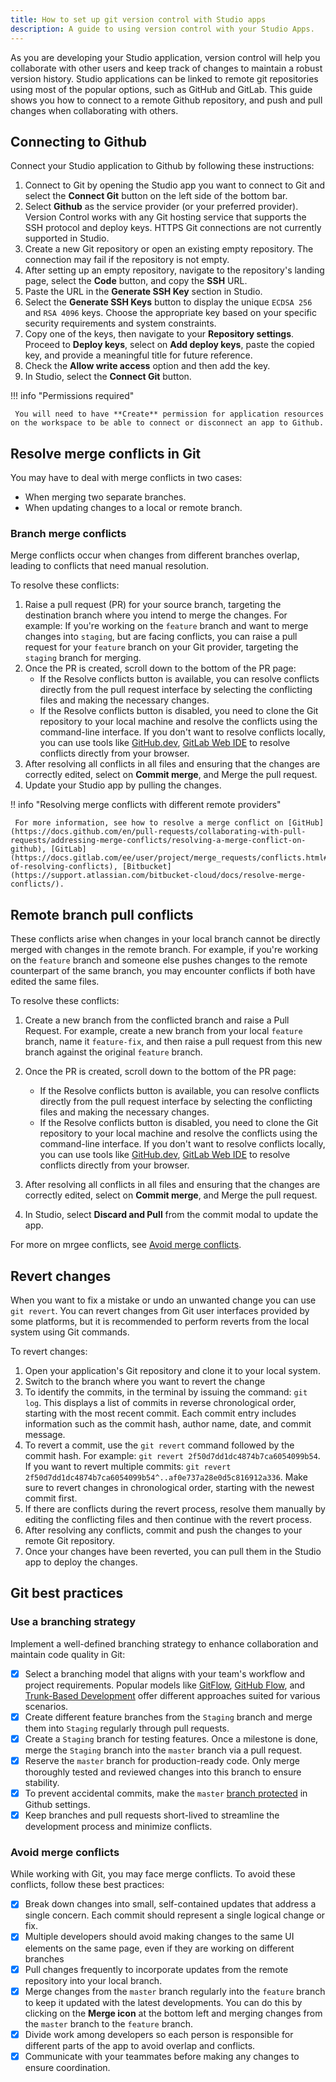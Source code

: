 ```yaml
---
title: How to set up git version control with Studio apps
description: A guide to using version control with your Studio Apps.
---
```


<!--
README

For guidance on how to write documenation, see https://dev.stage.spread.ai/docs/contributor/guide.html. Contact Documentation when this document is ready for review.
-->

As you are developing your Studio application, version control will help you collaborate with other users and keep track of changes to maintain a robust version history. Studio applications can be linked to remote git repositories using most of the popular options, such as GitHub and GitLab. This guide shows you how to connect to a remote Github repository, and push and pull changes when collaborating with others.

## Connecting to Github

Connect your Studio application to Github by following these instructions:

1. Connect to Git by opening the Studio app you want to connect to Git and select the **Connect Git** button on the left side of the bottom bar.
2. Select **Github** as the service provider (or your preferred provider). Version Control works with any Git hosting service that supports the SSH protocol and deploy keys. HTTPS Git connections are not currently supported in Studio.
3. Create a new Git repository or open an existing empty repository. The connection may fail if the repository is not empty.
4. After setting up an empty repository, navigate to the repository's landing page, select the **Code** button, and copy the **SSH** URL.
5. Paste the URL in the **Generate SSH Key** section in Studio.
6. Select the **Generate SSH Keys** button to display the unique `ECDSA 256` and `RSA 4096` keys. Choose the appropriate key based on your specific security requirements and system constraints.
7. Copy one of the keys, then navigate to your **Repository settings**. Proceed to **Deploy keys**, select on **Add deploy keys**, paste the copied key, and provide a meaningful title for future reference.
8. Check the **Allow write access** option and then add the key.
9. In Studio, select the **Connect Git** button.

!!! info "Permissions required"

     You will need to have **Create** permission for application resources on the workspace to be able to connect or disconnect an app to Github.

## Resolve merge conflicts in Git

You may have to deal with merge conflicts in two cases:

* When merging two separate branches.
* When updating changes to a local or remote branch.

### Branch merge conflicts

Merge conflicts occur when changes from different branches overlap, leading to conflicts that need manual resolution.

To resolve these conflicts:

1. Raise a pull request (PR) for your source branch, targeting the destination branch where you intend to merge the changes. For example: If you're working on the `feature` branch and want to merge changes into `staging`, but are facing conflicts, you can raise a pull request for your `feature` branch on your Git provider, targeting the `staging` branch for merging.
2. Once the PR is created, scroll down to the bottom of the PR page: 
    * If the Resolve conflicts button is available, you can resolve conflicts directly from the pull request interface by selecting the conflicting files and making the necessary changes.
   * If the Resolve conflicts button is disabled, you need to clone the Git repository to your local machine and resolve the conflicts using the command-line interface. If you don't want to resolve conflicts locally, you can use tools like [GitHub.dev](https://github.com/github/dev), [GitLab Web IDE](https://docs.gitlab.com/ee/user/project/web_ide/) to resolve conflicts directly from your browser.
3. After resolving all conflicts in all files and ensuring that the changes are correctly edited, select on **Commit merge**, and Merge the pull request.
4. Update your Studio app by pulling the changes.

!! info "Resolving merge conflicts with different remote providers"

     For more information, see how to resolve a merge conflict on [GitHub](https://docs.github.com/en/pull-requests/collaborating-with-pull-requests/addressing-merge-conflicts/resolving-a-merge-conflict-on-github), [GitLab](https://docs.gitlab.com/ee/user/project/merge_requests/conflicts.html#methods-of-resolving-conflicts), [Bitbucket](https://support.atlassian.com/bitbucket-cloud/docs/resolve-merge-conflicts/).

## Remote branch pull conflicts

These conflicts arise when changes in your local branch cannot be directly merged with changes in the remote branch. For example, if you're working on the `feature` branch and someone else pushes changes to the remote counterpart of the same branch, you may encounter conflicts if both have edited the same files. 

To resolve these conflicts:

1. Create a new branch from the conflicted branch and raise a Pull Request. For example, create a new branch from your local `feature` branch, name it `feature-fix`, and then raise a pull request from this new branch against the original `feature` branch.
2. Once the PR is created, scroll down to the bottom of the PR page:

    * If the Resolve conflicts button is available, you can resolve conflicts directly from the pull request interface by selecting the conflicting files and making the necessary changes.
    * If the Resolve conflicts button is disabled, you need to clone the Git repository to your local machine and resolve the conflicts using the command-line interface. If you don't want to resolve conflicts locally, you can use tools like [GitHub.dev](https://github.com/github/dev), [GitLab Web IDE](https://docs.gitlab.com/ee/user/project/web_ide/) to resolve conflicts directly from your browser.
3. After resolving all conflicts in all files and ensuring that the changes are correctly edited, select on **Commit merge**, and Merge the pull request.
4. In Studio, select **Discard and Pull** from the commit modal to update the app.

For more on mrgee conflicts, see [Avoid merge conflicts](#avoid-merge-conflicts).

## Revert changes

When you want to fix a mistake or undo an unwanted change you can use `git revert`. You can revert changes from Git user interfaces provided by some platforms, but it is recommended to perform reverts from the local system using Git commands.

To revert changes: 

1. Open your application's Git repository and clone it to your local system.
2. Switch to the branch where you want to revert the change
3. To identify the commits, in the terminal by issuing the command: `git log`. This displays a list of commits in reverse chronological order, starting with the most recent commit. Each commit entry includes information such as the commit hash, author name, date, and commit message.
4. To revert a commit, use the `git revert` command followed by the commit hash. For example: `git revert 2f50d7dd1dc4874b7ca6054099b54`. If you want to revert multiple commits: `git revert 2f50d7dd1dc4874b7ca6054099b54^..af0e737a28e0d5c816912a336`. Make sure to revert changes in chronological order, starting with the newest commit first.
5.  If there are conflicts during the revert process, resolve them manually by editing the conflicting files and then continue with the revert process.
6. After resolving any conflicts, commit and push the changes to your remote Git repository.
7. Once your changes have been reverted, you can pull them in the Studio app to deploy the changes.

## Git best practices

### Use a branching strategy

Implement a well-defined branching strategy to enhance collaboration and maintain code quality in Git:

- [x] Select a branching model that aligns with your team's workflow and project requirements. Popular models like [GitFlow](https://www.atlassian.com/git/tutorials/comparing-workflows/gitflow-workflow), [GitHub Flow](https://docs.github.com/en/get-started/using-github/github-flow), and [Trunk-Based Development](https://www.atlassian.com/continuous-delivery/continuous-integration/trunk-based-development) offer different approaches suited for various scenarios. 
- [x] Create different feature branches from the `Staging` branch and merge them into `Staging` regularly through pull requests.
- [x] Create a `Staging` branch for testing features. Once a milestone is done, merge the `Staging` branch into the `master` branch via a pull request.
- [x] Reserve the `master` branch for production-ready code. Only merge thoroughly tested and reviewed changes into this branch to ensure stability.
- [x] To prevent accidental commits, make the `master` [branch protected](https://docs.github.com/en/repositories/configuring-branches-and-merges-in-your-repository/managing-protected-branches/about-protected-branches) in Github settings.
- [x] Keep branches and pull requests short-lived to streamline the development process and minimize conflicts.

### Avoid merge conflicts

While working with Git, you may face merge conflicts. To avoid these conflicts, follow these best practices:

- [x] Break down changes into small, self-contained updates that address a single concern. Each commit should represent a single logical change or fix. 
- [x] Multiple developers should avoid making changes to the same UI elements on the same page, even if they are working on different branches
- [x] Pull changes frequently to incorporate updates from the remote repository into your local branch. 
- [x] Merge changes from the `master` branch regularly into the `feature` branch to keep it updated with the latest developments. You can do this by clicking on the **Merge icon** at the bottom left and merging changes from the `master` branch to the `feature` branch.
- [x] Divide work among developers so each person is responsible for different parts of the app to avoid overlap and conflicts.
- [x] Communicate with your teammates before making any changes to ensure coordination.
